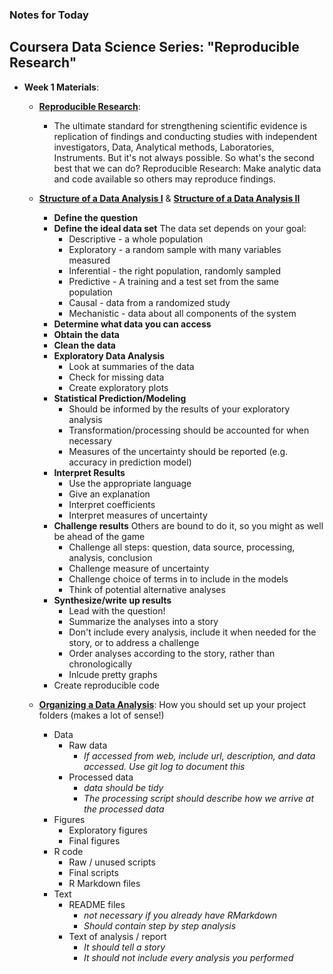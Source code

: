 ### Notes for Today

## Coursera Data Science Series: "Reproducible Research"

* **Week 1 Materials**:
	* [**Reproducible Research**](https://d396qusza40orc.cloudfront.net/repdata/slides/ReproResearch.pdf):
		* The ultimate standard for strengthening scientific evidence is replication of findings and conducting studies with independent investigators, Data, Analytical methods, Laboratories, Instruments. But it's not always possible. So what's the second best that we can do? Reproducible Research: Make analytic data and code available so others may reproduce findings.

	* [**Structure of a Data Analysis I**](https://d396qusza40orc.cloudfront.net/repdata/slides/structureOfADataAnalysis1.pdf) & [**Structure of a Data Analysis II**](https://d396qusza40orc.cloudfront.net/repdata/slides/structureOfADataAnalysis2.pdf)
		* **Define the question**
		* **Define the ideal data set**
			The data set depends on your goal:
			* Descriptive - a whole population
			* Exploratory - a random sample with many variables measured
			* Inferential - the right population, randomly sampled
			* Predictive - A training and a test set from the same population
			* Causal - data from a randomized study
			* Mechanistic - data about all components of the system 
		* **Determine what data you can access**
		* **Obtain the data**
		* **Clean the data**
		* **Exploratory Data Analysis**
			* Look at summaries of the data
			* Check for missing data
			* Create exploratory plots
		* **Statistical Prediction/Modeling**
			* Should be informed by the results of your exploratory analysis
			* Transformation/processing should be accounted for when necessary
			* Measures of the uncertainty should be reported (e.g. accuracy in prediction model)
		* **Interpret Results**
			* Use the appropriate language
			* Give an explanation
			* Interpret coefficients
			* Interpret measures of uncertainty
		* **Challenge results**
			Others are bound to do it, so you might as well be ahead of the game
			* Challenge all steps: question, data source, processing, analysis, conclusion
			* Challenge measure of uncertainty
			* Challenge choice of terms in to include in the models
			* Think of potential alternative analyses
		* **Synthesize/write up results**
			* Lead with the question!
			* Summarize the analyses into a story
			* Don't include every analysis, include it when needed for the story, or to address a challenge
			* Order analyses according to the story, rather than chronologically
			* Inlcude pretty graphs
		* Create reproducible code

	* [**Organizing a Data Analysis**](https://d396qusza40orc.cloudfront.net/repdata/slides/organizingADataAnalysis.pdf): How you should set up your project folders (makes a lot of sense!)
		* Data
			* Raw data 
				* _If accessed from web, include url, description, and data accessed. Use git log to document this_
			* Processed data
				* _data should be tidy_
				* _The processing script should describe how we arrive at the processed data_
		* Figures
			* Exploratory figures
			* Final figures
		* R code
			* Raw / unused scripts
			* Final scripts
			* R Markdown files
		* Text
			* README files
				* _not necessary if you already have RMarkdown_
				* _Should contain step by step analysis_
			* Text of analysis / report
				* _It should tell a story_
				* _It should not include every analysis you performed_


